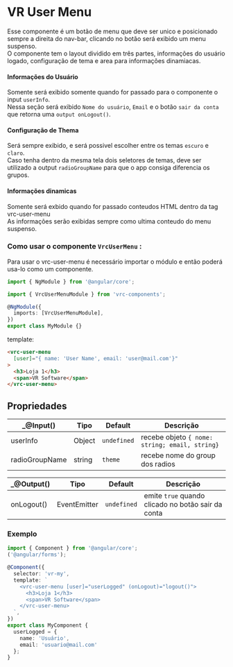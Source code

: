 # VR User Menu
Esse componente é um botão de menu que deve ser unico e posicionado sempre a direita do nav-bar, clicando no botão será exibido um menu suspenso.<br>
O componente tem o layout dividido em três partes, informações do usuário logado, configuração de tema e area para informações dinamiacas.

#### Informações do Usuário
Somente será exibido somente quando for passado para o componente o input `userInfo`.<br>
Nessa seção será exibido `Nome do usuário`, `Email` e o botão `sair da conta` que retorna uma `output onLogout()`.

#### Configuração de Thema
Será sempre exibido, e será possivel escolher entre os temas `escuro` e `claro`.<br>
Caso tenha dentro da mesma tela dois seletores de temas, deve ser utilizado a output `radioGroupName` para que o app consiga diferencia os grupos.

#### Informações dinamicas
Somente será exbido quando for passado conteudos HTML dentro da tag vrc-user-menu<br>
As informações serão exibidas sempre como ultima conteudo do menu suspenso.

### Como usar o componente `VrcUserMenu` :
Para usar o vrc-user-menu é necessário importar o módulo e então poderá usa-lo como um componente.

```typescript
import { NgModule } from '@angular/core';

import { VrcUserMenuModule } from 'vrc-components';

@NgModule({
  imports: [VrcUserMenuModule],
})
export class MyModule {}
```

template:

```html
<vrc-user-menu
  [user]="{ name: 'User Name', email: 'user@mail.com'}"
>
  <h3>Loja 1</h3>
  <span>VR Software</span>
</vrc-user-menu>
```

## Propriedades

| _@Input()      | Tipo                   | Default     | Descrição                                          |
| -------------- | ---------------------- | ----------- | -------------------------------------------------- |
| userInfo       | Object                 | `undefined` | recebe objeto `{ nome: string; email, string}`     |
| radioGroupName | string                 | `theme`     | recebe nome do group dos radios                    |


| _@Output()  | Tipo                  | Default     | Descrição                                              |
| ----------- | --------------------- | ----------- | ------------------------------------------------------ |
| onLogout()  | EventEmitter<boolean> | `undefined` | emite `true` quando clicado no botão sair da conta     |

### Exemplo

```typescript
import { Component } from '@angular/core';
('@angular/forms');

@Component({
  selector: 'vr-my',
  template: `
    <vrc-user-menu [user]="userLogged" (onLogout)="logout()">
      <h3>Loja 1</h3>
      <span>VR Software</span>
    </vrc-user-menu>
  `,
})
export class MyComponent {
  userLogged = {
    name: 'Usuário',
    email: 'usuario@mail.com'
  };
}
```
